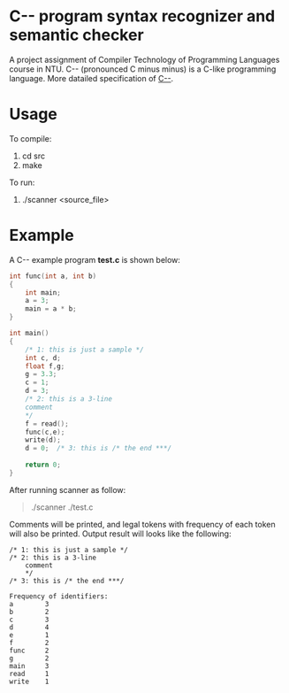 # C-- program syntax recognizer and semantic checker
 A project assignment of Compiler Technology of Programming Languages course in NTU. C-- (pronounced C minus minus) is a C-like programming language. More datailed specification of [C--](https://drive.google.com/file/d/1mqIG6JDIcNYxValdV83zUXzc0i7tExel/view?usp=sharing). 

# Usage
To compile:
1. cd src
2. make
  
To run:  
1. ./scanner <source_file>

# Example
A C-- example program **test.c** is shown below:
```c
int func(int a, int b)
{
	int main;
    a = 3;
	main = a * b;
}

int main()
{
	/* 1: this is just a sample */
    int c, d;
	float f,g;
	g = 3.3;
    c = 1;
    d = 3;
	/* 2: this is a 3-line
	comment
	*/
	f = read();
    func(c,e);
	write(d);
	d = 0;  /* 3: this is /* the end ***/
	
    return 0;
}
```
After running scanner as follow:  
 > ./scanner ./test.c

Comments will be printed, and legal tokens with frequency of each token will also be printed. Output result will looks like the following:  
```
/* 1: this is just a sample */
/* 2: this is a 3-line
	comment
	*/
/* 3: this is /* the end ***/

Frequency of identifiers:
a        3
b        2
c        3
d        4
e        1
f        2
func     2
g        2
main     3
read     1
write    1
```
